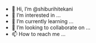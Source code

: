 - 👋 Hi, I’m @shiburihitekani
- 👀 I’m interested in ...
- 🌱 I’m currently learning ...
- 💞️ I’m looking to collaborate on ...
- 📫 How to reach me ...

<!---
shiburihitekani/shiburihitekani is a ✨ special ✨ repository because its `README.md` (this file) appears on your GitHub profile.
You can click the Preview link to take a look at your changes.
--->
